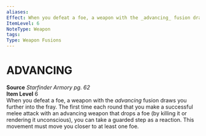```yaml
---
aliases: 
Effect: When you defeat a foe, a weapon with the _advancing_ fusion draws you further into the fray. The first time each round that you make a successful melee attack with an advancing weapon that drops a foe (by killing it or rendering it unconscious), you can take a guarded step as a reaction. This movement must move you closer to at least one foe.
ItemLevel: 6
NoteType: Weapon
tags: 
Type: Weapon Fusions
---
```

# ADVANCING
**Source** _Starfinder Armory pg. 62_  
**Item Level** 6  
When you defeat a foe, a weapon with the _advancing_ fusion draws you further into the fray. The first time each round that you make a successful melee attack with an advancing weapon that drops a foe (by killing it or rendering it unconscious), you can take a guarded step as a reaction. This movement must move you closer to at least one foe.